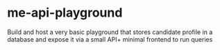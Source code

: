 # me-api-playground
Build and host a very basic playground that stores candidate profile in a database and expose it via a small API+ minimal frontend to run queries
